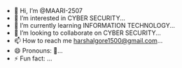 - 👋 Hi, I’m @MAARI-2507
- 👀 I’m interested in CYBER SECURITY...
- 🌱 I’m currently learning INFORMATION TECHNOLOGY...
- 💞️ I’m looking to collaborate on CYBER SECURITY...
- 📫 How to reach me harshalgore1500@gmail.com...
- 😄 Pronouns: 🙌...
- ⚡ Fun fact: ...

<!---
MAARI-2507/MAARI-2507 is a ✨ special ✨ repository because its `README.md` (this file) appears on your GitHub profile.
You can click the Preview link to take a look at your changes.
--->
